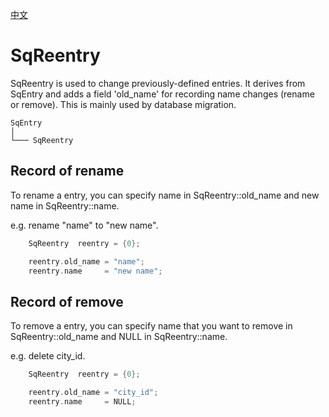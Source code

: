 [中文](SqReentry.cn.md)

# SqReentry

SqReentry is used to change previously-defined entries. It derives from SqEntry and adds a field 'old_name' for recording name changes (rename or remove). This is mainly used by database migration.

	SqEntry
	│
	└─── SqReentry

## Record of rename

To rename a entry, you can specify name in SqReentry::old_name and new name in SqReentry::name.  
  
e.g. rename "name" to "new name".

```c
	SqReentry  reentry = {0};

	reentry.old_name = "name";
	reentry.name     = "new name";
```

## Record of remove

To remove a entry, you can specify name that you want to remove in SqReentry::old_name and NULL in SqReentry::name.  
  
e.g. delete city_id.

```c
	SqReentry  reentry = {0};

	reentry.old_name = "city_id";
	reentry.name     = NULL;
```
